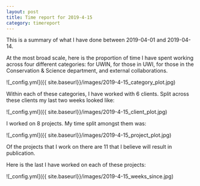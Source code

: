 ```yaml
---
layout: post
title: Time report for 2019-4-15
category: timereport
---
```



This is a summary of what I have done between 2019-04-01 and 2019-04-14.

At the most broad scale, here is the proportion of time I have spent working across four different categories: for UWIN, for those in UWI, for those in the Conservation & Science department, and external collaborations.

![_config.yml]({{ site.baseurl}}/images/2019-4-15_category_plot.jpg)

Within each of these categories, I have worked with 6 clients. Split across these clients my last two weeks looked like:

![_config.yml]({{ site.baseurl}}/images/2019-4-15_client_plot.jpg)

I worked on 8 projects. My time split amongst them was:

![_config.yml]({{ site.baseurl}}/images/2019-4-15_project_plot.jpg)

Of the projects that I work on there are 11 that I believe will result in publication.

Here is the last I have worked on each of these projects:

![_config.yml]({{ site.baseurl}}/images/2019-4-15_weeks_since.jpg)
